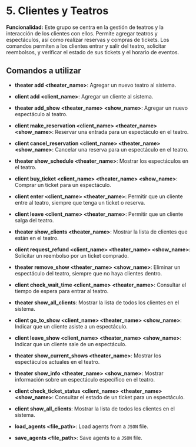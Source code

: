 # 5. Clientes y Teatros

**Funcionalidad:** Este grupo se centra en la gestión de teatros y la interacción de los clientes con ellos. Permite agregar teatros y espectáculos, así como realizar reservas y compras de tickets. Los comandos permiten a los clientes entrar y salir del teatro, solicitar reembolsos, y verificar el estado de sus tickets y el horario de eventos.

## Comandos a utilizar

- **theater add <theater_name>**: Agregar un nuevo teatro al sistema.
- **client add <client_name>**: Agregar un cliente al sistema.
- **theater add_show <theater_name> <show_name>**: Agregar un nuevo espectáculo al teatro.
- **client make_reservation <client_name> <theater_name> <show_name>**: Reservar una entrada para un espectáculo en el teatro.
- **client cancel_reservation <client_name> <theater_name> <show_name>**: Cancelar una reserva para un espectáculo en el teatro.
- **theater show_schedule <theater_name>**: Mostrar los espectáculos en el teatro.
- **client buy_ticket <client_name> <theater_name> <show_name>**: Comprar un ticket para un espectáculo.
- **client enter <client_name> <theater_name>**: Permitir que un cliente entre al teatro, siempre que tenga un ticket o reserva.
- **client leave <client_name> <theater_name>**: Permitir que un cliente salga del teatro.
- **theater show_clients <theater_name>**: Mostrar la lista de clientes que están en el teatro.
- **client request_refund <client_name> <theater_name> <show_name>**: Solicitar un reembolso por un ticket comprado.
- **theater remove_show <theater_name> <show_name>**: Eliminar un espectáculo del teatro, siempre que no haya clientes dentro.
- **client check_wait_time <client_name> <theater_name>**: Consultar el tiempo de espera para entrar al teatro.
- **theater show_all_clients**: Mostrar la lista de todos los clientes en el sistema.
- **client go_to_show <client_name> <theater_name> <show_name>**: Indicar que un cliente asiste a un espectáculo.
- **client leave_show <client_name> <theater_name> <show_name>**: Indicar que un cliente sale de un espectáculo.
- **theater show_current_shows <theater_name>**: Mostrar los espectáculos actuales en el teatro.
- **theater show_info <theater_name> <show_name>**: Mostrar información sobre un espectáculo específico en el teatro.
- **client check_ticket_status <client_name> <theater_name> <show_name>**: Consultar el estado de un ticket para un espectáculo.
- **client show_all_clients**: Mostrar la lista de todos los clientes en el sistema.

- **load_agents <file_path>**:  Load agents from a `JSON` file.
- **save_agents <file_path>**: Save agents to a `JSON` file.